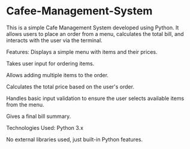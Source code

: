 # Cafee-Management-System
This is a simple Cafe Management System developed using Python. It allows users to place an order from a menu, calculates the total bill, and interacts with the user via the terminal.

Features:
Displays a simple menu with items and their prices.

Takes user input for ordering items.

Allows adding multiple items to the order.

Calculates the total price based on the user's order.

Handles basic input validation to ensure the user selects available items from the menu.

Gives a final bill summary.

Technologies Used:
Python 3.x

No external libraries used, just built-in Python features.

